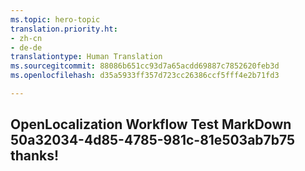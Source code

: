 ```yaml
---
ms.topic: hero-topic
translation.priority.ht:
- zh-cn
- de-de
translationtype: Human Translation
ms.sourcegitcommit: 88086b651cc93d7a65acdd69887c7852620feb3d
ms.openlocfilehash: d35a5933ff357d723cc26386ccf5fff4e2b71fd3

---
```

## OpenLocalization Workflow Test MarkDown 50a32034-4d85-4785-981c-81e503ab7b75 thanks!



<!--HONumber=Jul16_HO4-->


